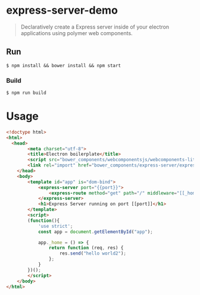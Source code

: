# express-server-demo

> Declaratively create a Express server inside of your electron applications using polymer web components.


## Run

```
$ npm install && bower install && npm start
```

### Build

```
$ npm run build
```

# Usage

```html
<!doctype html>
<html>
  <head>
		<meta charset="utf-8">
		<title>Electron boilerplate</title>
		<script src="bower_components/webcomponentsjs/webcomponents-lite.js"></script>
		<link rel="import" href="bower_components/express-server/express-server.html">
	</head>
	<body>
		<template id="app" is="dom-bind">
			<express-server port="{{port}}">
				<express-route method="get" path="/" middleware="[[_home()]]"></express-route>
			</express-server>
			<h1>Express Server running on port [[port]]</h1>
		</template>
		<script>
		(function(){
			'use strict';
			const app = document.getElementById("app");

			app._home = () => {
				return function (req, res) {
					res.send("hello world2");
				};
			}
		})();
		</script>
	</body>
</html>

```
